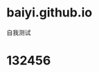 # baiyi.github.io
自我测试
<!DOCTYPE html>
<html>
	<head>
		<meta charset="UTF-8">
		<title></title>
	</head>
	<body>
		<h1>132456</h1>
	</body>
</html>
